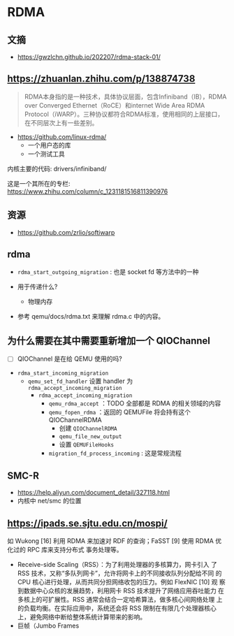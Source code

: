 # RDMA

## 文摘
- https://gwzlchn.github.io/202207/rdma-stack-01/

## https://zhuanlan.zhihu.com/p/138874738

> RDMA本身指的是一种技术，具体协议层面，包含Infiniband（IB），RDMA over Converged Ethernet（RoCE）和internet Wide Area RDMA Protocol（iWARP）。三种协议都符合RDMA标准，使用相同的上层接口，在不同层次上有一些差别。

- https://github.com/linux-rdma/
    - 一个用户态的库
    - 一个测试工具

内核主要的代码: drivers/infiniband/

这是一个其所在的专栏: https://www.zhihu.com/column/c_1231181516811390976

## 资源
- https://github.com/zrlio/softiwarp

## rdma

- `rdma_start_outgoing_migration` : 也是 socket fd 等方法中的一种

- 用于传递什么?
    - 物理内存

- 参考 qemu/docs/rdma.txt 来理解 rdma.c 中的内容。

## 为什么需要在其中需要重新增加一个 QIOChannel
- [ ] QIOChannel 是在给 QEMU 使用的吗?

- `rdma_start_incoming_migration`
    - `qemu_set_fd_handler` 设置 handler 为 `rdma_accept_incoming_migration`
        - `rdma_accept_incoming_migration`
            - `qemu_rdma_accept` ：TODO 全部都是 RDMA 的相关领域的内容
            - `qemu_fopen_rdma` ：返回的 QEMUFile 将会持有这个 QIOChannelRDMA
                - 创建 `QIOChannelRDMA`
                - `qemu_file_new_output`
                - 设置 `QEMUFileHooks`
            - `migration_fd_process_incoming` : 这是常规流程

## SMC-R
- https://help.aliyun.com/document_detail/327118.html
- 内核中 net/smc 的位置

## https://ipads.se.sjtu.edu.cn/mospi/
如 Wukong [16] 利用 RDMA 来加速对 RDF 的查询；FaSST [9] 使用 RDMA 优化过的 RPC 库来支持分布式
事务处理等。

- Receive-side Scaling（RSS）：为了利用处理器的多核算力，网卡引入
了 RSS 技术，又称“多队列网卡”，允许将网卡上的不同接收队列分配给不同
的 CPU 核心进行处理，从而共同分担网络收包的压力。例如 FlexNIC [10] 观
察到数据中心众核的发展趋势，利用网卡 RSS 技术提升了网络应用吞吐能力
在多核上的可扩展性。RSS 通常会结合一定哈希算法，做多核心间网络处理
上的负载均衡。在实际应用中，系统还会将 RSS 限制在有限几个处理器核心
上，避免网络中断给整体系统计算带来的影响。
- 巨帧（Jumbo Frames
